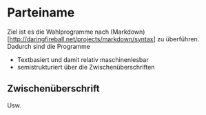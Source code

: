 # Parteiname

Ziel ist es die Wahlprogramme nach (Markdown)[http://daringfireball.net/projects/markdown/syntax] zu überführen. Dadurch sind die Programme

- Textbasiert und damit relativ maschinenlesbar
- semistrukturiert über die Zwischenüberschriften

## Zwischenüberschrift

Usw.